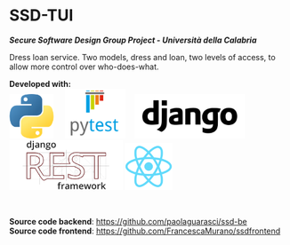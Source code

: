 # SSD-TUI
***Secure Software Design Group Project - Università della Calabria***

Dress loan service. Two models, dress and loan, two levels of access, to allow more control over who-does-what.

**Developed with:** <br>
<img src="https://github.com/giadagabriele/SSD-TUI/blob/main/README/python.png" height="80px"/> &nbsp;&nbsp;&nbsp; <img src="https://github.com/giadagabriele/SSD-TUI/blob/main/README/pytest.png" height="90px"/> &nbsp;&nbsp; <img src="https://github.com/giadagabriele/SSD-TUI/blob/main/README/django.png" height="80px"/> <img src="https://github.com/giadagabriele/SSD-TUI/blob/main/README/django-rest.png" height="90px"/> <img src="https://github.com/giadagabriele/SSD-TUI/blob/main/README/react.png" height="85px"/> 

<br>

**Source code backend**: https://github.com/paolaguarasci/ssd-be  <br>
**Source code frontend**: https://github.com/FrancescaMurano/ssdfrontend
